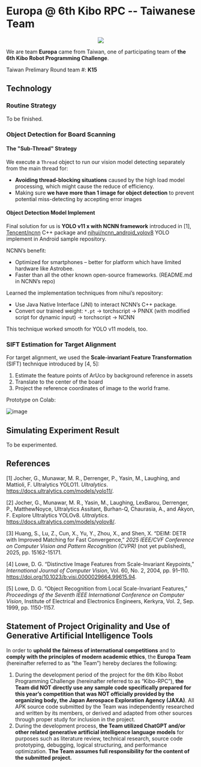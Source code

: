 # Europa @ 6th Kibo RPC -- Taiwanese Team

<p align="center">
  <img src="https://github.com/user-attachments/assets/334cba52-8169-4a40-b3b1-a81151c3edae" />
</p>

We are team **Europa** came from Taiwan, one of participating team of **the 6th Kibo Robot Programming Challenge**.

Taiwan Prelimary Round team #: **K15**

## Technology

### Routine Strategy

To be finished.

### Object Detection for Board Scanning

#### The "Sub-Thread" Strategy

We execute a `Thread` object to run our vision model detecting separately from the main thread for:

- **Avoiding thread-blocking situations** caused by the high load model processing, which might cause the reduce of efficiency.
- Making sure **we have more than 1 image for object detection** to prevent potential miss-detecting by accepting error images

#### Object Detection Model Implement

Final solution for us is **YOLO v11 x with NCNN framework** introduced in [1], [Tencent/ncnn](https://github.com/Tencent/ncnn) C++ package and [nihui/ncnn_android_yolov8](https://github.com/Tencent/ncnn) YOLO implement in Android sample repository.

NCNN’s benefit:
- Optimized for smartphones – better for platform which have limited hardware like Astrobee.
- Faster than all the other known open-source frameworks. (README.md in NCNN’s repo)

Learned the implementation techniques from nihui’s repository:

- Use Java Native Interface (JNI) to interact NCNN’s C++ package.
- Convert our trained weight: `*.pt` → torchscript → PNNX (with modified script for dynamic input) → torchscript → NCNN

This technique worked smooth for YOLO v11 models, too.

### SIFT Estimation for Target Alignment

For target alignment, we used the **Scale-invariant Feature Transformation** (SIFT) technique introduced by [4, 5]:
1. Estimate the feature points of ArUco by background reference in assets
2. Translate to the center of the board
3. Project the reference coordinates of image to the world frame.

Prototype on Colab:

![image](https://github.com/user-attachments/assets/cca3f1ec-542d-4d4b-b626-16291eda4749)

## Simulating Experiment Result

To be experimented.

## References
[1] Jocher, G., Munawar, M. R., Derrenger, P., Yasin, M., Laughing, and Mattioli, F. Ultralytics YOLO11. _Ultralytics_. https://docs.ultralytics.com/models/yolo11/.

[2] Jocher, G., Munawar, M. R., Yasin, M., Laughing, LexBarou, Derrenger, P., MatthewNoyce, Ultralytics Assitant, Burhan-Q, Chaurasia, A., and Akyon, F. Explore Ultralytics YOLOv8. _Ultralytics_. https://docs.ultralytics.com/models/yolov8/.

[3] Huang, S., Lu, Z., Cun, X., Yu, Y., Zhou, X., and Shen, X. “DEIM: DETR with Improved Matching for Fast Convergence,” _2025 IEEE/CVF Conference on Computer Vision and Pattern Recognition (CVPR)_ (not yet published), 2025, pp. 15162-15171. 

[4] Lowe, D. G. “Distinctive Image Features from Scale-Invariant Keypoints,” _International Journal of Computer Vision_, Vol. 60, No. 2, 2004, pp. 91–110. https://doi.org/10.1023/b:visi.0000029664.99615.94.

[5] Lowe, D. G. “Object Recognition from Local Scale-Invariant Features,” _Proceedings of the Seventh IEEE International Conference on Computer Vision_, Institute of Electrical and Electronics Engineers, Kerkyra, Vol. 2, Sep. 1999, pp. 1150-1157.

## Statement of Project Originality and Use of Generative Artificial Intelligence Tools

In order to **uphold the fairness of international competitions** and to **comply with the principles of modern academic ethics**, the **Europa Team** (hereinafter referred to as “the Team”) hereby declares the following:

1. During the development period of the project for the 6th Kibo Robot Programming Challenge (hereinafter referred to as “Kibo-RPC”), **the Team did NOT directly use any sample code specifically prepared for this year’s competition that was NOT officially provided by the organizing body, the Japan Aerospace Exploration Agency (JAXA)**. All APK source code submitted by the Team was independently researched and written by its members, or derived and adapted from other sources through proper study for inclusion in the project.
2. During the development process, **the Team utilized ChatGPT and/or other related generative artificial intelligence language models** for purposes such as literature review, technical research, source code prototyping, debugging, logical structuring, and performance optimization. **The Team assumes full responsibility for the content of the submitted project.**
